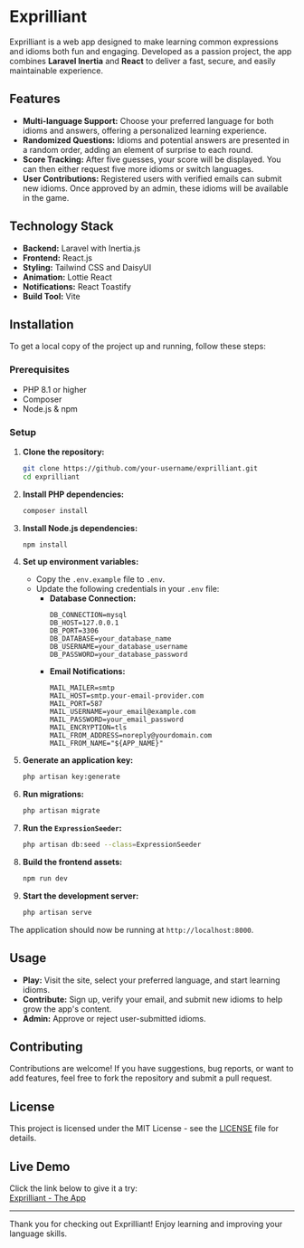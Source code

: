 # Exprilliant

Exprilliant is a web app designed to make learning common expressions and idioms both fun and engaging. Developed as a passion project, the app combines **Laravel Inertia** and **React** to deliver a fast, secure, and easily maintainable experience.

## Features

- **Multi-language Support:** Choose your preferred language for both idioms and answers, offering a personalized learning experience.
- **Randomized Questions:** Idioms and potential answers are presented in a random order, adding an element of surprise to each round.
- **Score Tracking:** After five guesses, your score will be displayed. You can then either request five more idioms or switch languages.
- **User Contributions:** Registered users with verified emails can submit new idioms. Once approved by an admin, these idioms will be available in the game.

## Technology Stack

- **Backend:** Laravel with Inertia.js
- **Frontend:** React.js
- **Styling:** Tailwind CSS and DaisyUI
- **Animation:** Lottie React
- **Notifications:** React Toastify
- **Build Tool:** Vite

## Installation

To get a local copy of the project up and running, follow these steps:

### Prerequisites

- PHP 8.1 or higher
- Composer
- Node.js & npm

### Setup

1. **Clone the repository:**
    ```bash
    git clone https://github.com/your-username/exprilliant.git
    cd exprilliant
    ```

2. **Install PHP dependencies:**
    ```bash
    composer install
    ```

3. **Install Node.js dependencies:**
    ```bash
    npm install
    ```

4. **Set up environment variables:**
    - Copy the `.env.example` file to `.env`.
    - Update the following credentials in your `.env` file:
      - **Database Connection:**
        ```plaintext
        DB_CONNECTION=mysql
        DB_HOST=127.0.0.1
        DB_PORT=3306
        DB_DATABASE=your_database_name
        DB_USERNAME=your_database_username
        DB_PASSWORD=your_database_password
        ```
      - **Email Notifications:**
        ```plaintext
        MAIL_MAILER=smtp
        MAIL_HOST=smtp.your-email-provider.com
        MAIL_PORT=587
        MAIL_USERNAME=your_email@example.com
        MAIL_PASSWORD=your_email_password
        MAIL_ENCRYPTION=tls
        MAIL_FROM_ADDRESS=noreply@yourdomain.com
        MAIL_FROM_NAME="${APP_NAME}"
        ```

5. **Generate an application key:**
    ```bash
    php artisan key:generate
    ```

6. **Run migrations:**
    ```bash
    php artisan migrate
    ```

7. **Run the `ExpressionSeeder`:**
    ```bash
    php artisan db:seed --class=ExpressionSeeder
    ```

8. **Build the frontend assets:**
    ```bash
    npm run dev
    ```

9. **Start the development server:**
    ```bash
    php artisan serve
    ```

The application should now be running at `http://localhost:8000`.

## Usage

- **Play:** Visit the site, select your preferred language, and start learning idioms.
- **Contribute:** Sign up, verify your email, and submit new idioms to help grow the app's content.
- **Admin:** Approve or reject user-submitted idioms.

## Contributing

Contributions are welcome! If you have suggestions, bug reports, or want to add features, feel free to fork the repository and submit a pull request.

## License

This project is licensed under the MIT License - see the [LICENSE](LICENSE) file for details.

## Live Demo

Click the link below to give it a try:  
[Exprilliant - The App](https://exprilliant-7mis8.ondigitalocean.app/)

---

Thank you for checking out Exprilliant! Enjoy learning and improving your language skills.
